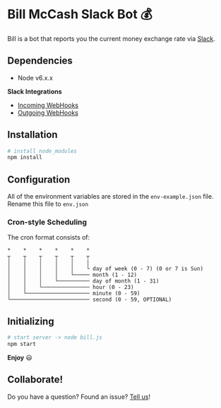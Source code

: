 # Bill McCash Slack Bot :moneybag:

Bill is a bot that reports you the current money exchange rate via [Slack](https://slack.com/).

## Dependencies

- Node v6.x.x

**Slack Integrations**
- [Incoming WebHooks](https://slack.com/apps/A0F7XDUAZ-incoming-webhooks)
- [Outgoing WebHooks](https://slack.com/apps/A0F7VRG6Q-outgoing-webhooks)

## Installation

```sh
# install node_modules
npm install
```

## Configuration

All of the environment variables are stored in the `env-example.json` file. Rename this file to `env.json`

### Cron-style Scheduling

The cron format consists of:
```
*    *    *    *    *    *
┬    ┬    ┬    ┬    ┬    ┬
│    │    │    │    │    |
│    │    │    │    │    └ day of week (0 - 7) (0 or 7 is Sun)
│    │    │    │    └───── month (1 - 12)
│    │    │    └────────── day of month (1 - 31)
│    │    └─────────────── hour (0 - 23)
│    └──────────────────── minute (0 - 59)
└───────────────────────── second (0 - 59, OPTIONAL)
```

## Initializing

```sh
# start server -> node bill.js
npm start
```

**Enjoy** :smiley:

## Collaborate!

Do you have a question? Found an issue? [Tell us](https://github.com/firework/Bill-McCash-Slack-Bot/issues)!
